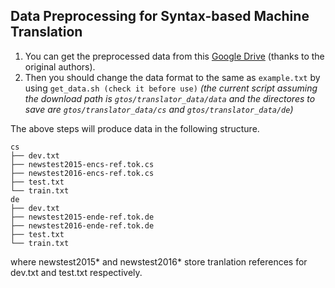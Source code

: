 ## Data Preprocessing for Syntax-based Machine Translation
1. You can get the preprocessed data from this [Google Drive](https://drive.google.com/drive/folders/0BxGk3yrG1HHVMy1aYTNld3BIN2s) (thanks to the original authors).
2. Then you should change the data format to the same as `example.txt` by using `get_data.sh (check it before use)`
*(the current script assuming the download path is `gtos/translator_data/data` and the directores to save are `gtos/translator_data/cs` and `gtos/translator_data/de`)*

The above steps will produce data in the following structure.
```
cs
├── dev.txt
├── newstest2015-encs-ref.tok.cs
├── newstest2016-encs-ref.tok.cs
├── test.txt
└── train.txt
de
├── dev.txt
├── newstest2015-ende-ref.tok.de
├── newstest2016-ende-ref.tok.de
├── test.txt
└── train.txt
```
where newstest2015* and newstest2016* store tranlation references for dev.txt and test.txt respectively.
